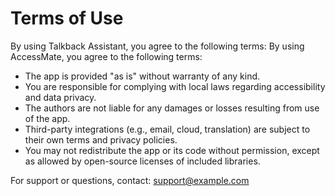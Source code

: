 # Terms of Use

By using Talkback Assistant, you agree to the following terms:
 By using AccessMate, you agree to the following terms:

- The app is provided "as is" without warranty of any kind.
- You are responsible for complying with local laws regarding accessibility and data privacy.
- The authors are not liable for any damages or losses resulting from use of the app.
- Third-party integrations (e.g., email, cloud, translation) are subject to their own terms and privacy policies.
- You may not redistribute the app or its code without permission, except as allowed by open-source licenses of included libraries.

For support or questions, contact: support@example.com
